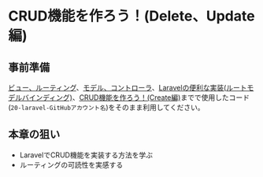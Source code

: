 # CRUD機能を作ろう！(Delete、Update編)

## 事前準備

[ビュー、ルーティング](https://2025web2.github.io/01-view-routing/)、[モデル、コントローラ](https://2025web2.github.io/02-model-controller/)、[Laravelの便利な実装(ルートモデルバインディング)](https://2025web2.github.io/03-route-model-binding/)、[CRUD機能を作ろう！(Create編)](https://2025web2.github.io/04-crud-create/)までで使用したコード(`20-laravel-GitHubアカウント名`)をそのまま利用してください。

## 本章の狙い

- LaravelでCRUD機能を実装する方法を学ぶ
- ルーティングの可読性を実感する
